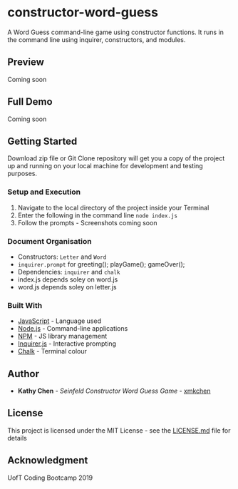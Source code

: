 # constructor-word-guess
A Word Guess command-line game using constructor functions. It runs in the command line using inquirer, constructors, and modules.

## Preview

Coming soon

## Full Demo

Coming soon

## Getting Started

Download zip file or Git Clone repository will get you a copy of the project up and running on your local machine for development and testing purposes.

### Setup and Execution

1. Navigate to the local directory of the project inside your Terminal 
2. Enter the following in the command line `node index.js`
3. Follow the prompts - Screenshots coming soon

### Document Organisation
* Constructors: `Letter` and `Word`
* `inquirer.prompt` for greeting(); playGame(); gameOver();
* Dependencies: `inquirer` and `chalk`
* index.js depends soley on word.js
* word.js depends soley on letter.js


### Built With

* [JavaScript](http://www.dropwizard.io/1.0.2/docs/) - Language used
* [Node.js](https://nodejs.org/en/) - Command-line applications
* [NPM](https://www.npmjs.com/) - JS library management
* [Inquirer.js](https://www.npmjs.com/package/inquirer/) - Interactive prompting
* [Chalk](https://www.npmjs.com/package/chalk/) - Terminal colour


## Author

* **Kathy Chen** - *Seinfeld Constructor Word Guess Game* - [xmkchen](https://github.com/xmkchen/constructor-word-guess)

## License

This project is licensed under the MIT License - see the [LICENSE.md](https://github.com/xmkchen/constructor-word-guess/blob/master/LICENSE) file for details

## Acknowledgment

UofT Coding Bootcamp 2019
